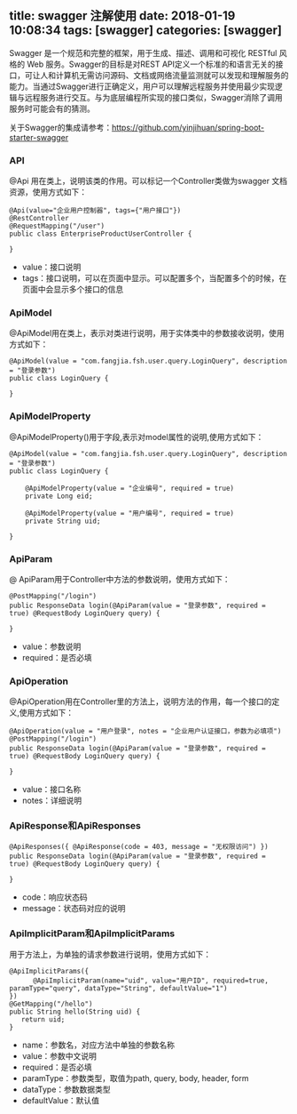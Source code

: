 title: swagger 注解使用
date: 2018-01-19 10:08:34
tags: [swagger]
categories: [swagger]
---
Swagger 是一个规范和完整的框架，用于生成、描述、调用和可视化 RESTful 风格的 Web 服务。Swagger的目标是对REST API定义一个标准的和语言无关的接口，可让人和计算机无需访问源码、文档或网络流量监测就可以发现和理解服务的能力。当通过Swagger进行正确定义，用户可以理解远程服务并使用最少实现逻辑与远程服务进行交互。与为底层编程所实现的接口类似，Swagger消除了调用服务时可能会有的猜测。
<!--more-->
关于Swagger的集成请参考：https://github.com/yinjihuan/spring-boot-starter-swagger

### API
@Api 用在类上，说明该类的作用。可以标记一个Controller类做为swagger 文档资源，使用方式如下：
```
@Api(value="企业用户控制器", tags={"用户接口"})
@RestController
@RequestMapping("/user")
public class EnterpriseProductUserController {

}
```
* value：接口说明
* tags：接口说明，可以在页面中显示。可以配置多个，当配置多个的时候，在页面中会显示多个接口的信息

### ApiModel
@ApiModel用在类上，表示对类进行说明，用于实体类中的参数接收说明，使用方式如下：
```
@ApiModel(value = "com.fangjia.fsh.user.query.LoginQuery", description = "登录参数")
public class LoginQuery {

}
```

### ApiModelProperty
@ApiModelProperty()用于字段,表示对model属性的说明,使用方式如下：
```
@ApiModel(value = "com.fangjia.fsh.user.query.LoginQuery", description = "登录参数")
public class LoginQuery {

    @ApiModelProperty(value = "企业编号", required = true)
    private Long eid;

    @ApiModelProperty(value = "用户编号", required = true)
    private String uid;

}
```

### ApiParam
@ ApiParam用于Controller中方法的参数说明，使用方式如下：
```
@PostMapping("/login")
public ResponseData login(@ApiParam(value = "登录参数", required = true) @RequestBody LoginQuery query) {

}
```
* value：参数说明
* required：是否必填

### ApiOperation
@ApiOperation用在Controller里的方法上，说明方法的作用，每一个接口的定义,使用方式如下：
```
@ApiOperation(value = "用户登录", notes = "企业用户认证接口，参数为必填项")
@PostMapping("/login")
public ResponseData login(@ApiParam(value = "登录参数", required = true) @RequestBody LoginQuery query) {

}
```
* value：接口名称
* notes：详细说明

### ApiResponse和ApiResponses
```
@ApiResponses({ @ApiResponse(code = 403, message = "无权限访问") })
public ResponseData login(@ApiParam(value = "登录参数", required = true) @RequestBody LoginQuery query) {

}
```
* code：响应状态码
* message：状态码对应的说明

### ApiImplicitParam和ApiImplicitParams
用于方法上，为单独的请求参数进行说明，使用方式如下：
```
@ApiImplicitParams({
      @ApiImplicitParam(name="uid", value="用户ID", required=true, paramType="query", dataType="String", defaultValue="1")
})
@GetMapping("/hello")
public String hello(String uid) {
   return uid;
}
```
* name：参数名，对应方法中单独的参数名称
* value：参数中文说明
* required：是否必填
* paramType：参数类型，取值为path, query, body, header, form
* dataType：参数数据类型
* defaultValue：默认值

